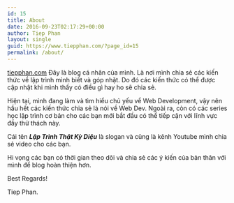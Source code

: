 ```yaml
---
id: 15
title: About
date: 2016-09-23T02:17:29+00:00
author: Tiep Phan
layout: single
guid: https://www.tiepphan.com/?page_id=15
permalink: /about/
---
```


[tiepphan.com](https://www.tiepphan.com/) Đây là blog cá nhân của mình. Là nơi mình chia sẻ các kiến thức về lập trình mình biết và góp nhặt. Do đó các kiến thức có thể được cập nhật khi mình thấy có điều gì hay ho sẽ chia sẻ.

Hiện tại, mình đang làm và tìm hiểu chủ yếu về Web Development, vậy nên hầu hết các kiến thức chia sẻ là nói về Web Dev. Ngoài ra, còn có các series học lập trình cơ bản cho các bạn mới bắt đầu có thể tiếp cận với lĩnh vực đầy thử thách này.

Cái tên _**Lập Trình Thật Kỳ Diệu**_ là slogan và cũng là kênh Youtube mình chia sẻ video cho các bạn.

Hi vọng các bạn có thời gian theo dõi và chia sẻ các ý kiến của bản thân với mình để blog hoàn thiện hơn.

Best Regards!

Tiep Phan.
